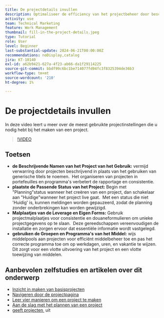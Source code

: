 ```yaml
---
title: De projectdetails invullen
description: Optimaliseer de efficiency van het projectbeheer door beschrijvende namen te gebruiken, aangewezen statussen te plaatsen, de juiste planningswijze te kiezen, leveraging malplaatjes en douaneformulieren, en het beheren van middelen met middelpools en programma's.
activity: use
team: Technical Marketing
feature: Work Management
thumbnail: fill-in-the-project-details.jpeg
type: Tutorial
role: User
level: Beginner
last-substantial-update: 2024-06-21T00:00:00Z
recommendations: noDisplay,catalog
jira: KT-10140
exl-id: a62b9421-627a-4f23-ab66-da1f29114225
source-git-commit: bbdf99c6bc1be714077fd94fc3f8325394de36b3
workflow-type: tm+mt
source-wordcount: '210'
ht-degree: 1%

---
```


# De projectdetails invullen

In deze video leert u meer over de meest gebruikte projectinstellingen die u nodig hebt bij het maken van een project.


>[!VIDEO](https://video.tv.adobe.com/v/3430410/?quality=12&learn=on&enablevpops=1)

## Toetsen

* **de Beschrijvende Namen van het Project van het Gebruik:** vermijd verwarring door projecten beschrijvend in plaats van het gebruiken van generische titels te noemen. &#x200B; Het organiseren van projecten in portefeuilles en programma&#39;s verbetert de rapportage en consistentie. &#x200B;
* **plaatste de Passende Status van het Project:** Begin met &quot;Planning&quot;status wanneer het creëren van een project, dan schakelaar aan &quot;Huidige&quot;wanneer het project live gaat. &#x200B; Met een status die niet &#39;Huidig&#39; is, kunnen meldingen worden gepauzeerd, zodat de planning zonder onderbrekingen kan worden gewijzigd. &#x200B;
* **Malplaatjes van de Leverage en Eigen Forms:** Gebruik projectmalplaatjes voor consistentie en douaneformulieren om unieke projectgegevens op te slaan. &#x200B; Deze gereedschappen vereenvoudigen de installatie en zorgen ervoor dat essentiële informatie wordt vastgelegd.
* **gebruiken de Groepen en Programma&#39;s van het Middel:** wijs middelpools aan projecten voor efficiënt middelbeheer toe en pas het correcte programma toe om op werkdagen, uren, en vakantie te wijzen. &#x200B; Dit zorgt voor een vlotte uitvoering van het project en een vlotte toewijzing van middelen.



## Aanbevolen zelfstudies en artikelen over dit onderwerp

* [Inzicht in maken van basisprojecten](/help/manage-work/projects/understand-basic-project-creation.md)
* [Navigeren door de projectpagina](/help/manage-work/projects/navigate-the-project-page.md)
* [Leer vier manieren om een project te maken](/help/manage-work/projects/understand-other-ways-to-create-projects.md)
* [Aan de slag met het plannen van een project](/help/manage-work/projects/getting-started-plan-a-project.md)
* [&#x200B; geeft projecten &#x200B;](https://experienceleague.adobe.com/nl/docs/workfront/using/manage-work/projects/manage-projects/edit-projects) uit

